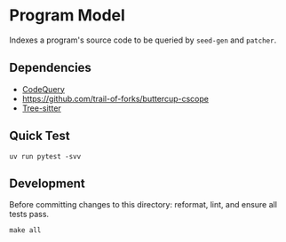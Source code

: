 # Program Model

Indexes a program's source code to be queried by `seed-gen` and `patcher`.

## Dependencies

* [CodeQuery](https://ruben2020.github.io/codequery/)
* <https://github.com/trail-of-forks/buttercup-cscope>
* [Tree-sitter](https://tree-sitter.github.io/tree-sitter/)

## Quick Test

```shell
uv run pytest -svv
```

## Development

Before committing changes to this directory: reformat, lint, and ensure all tests pass.

```shell
make all
```

